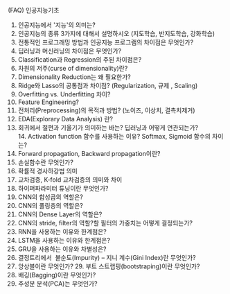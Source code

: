 (FAQ) 인공지능기초 

1. 인공지능에서 '지능'의 의미는?
2. 인공지능의 종류 3가지에 대해서 설명하시오 (지도학습, 반지도학습, 강화학습)
3. 전통적인 프로그래밍 방법과 인공지능 프로그램의 차이점은 무엇인가?
4. 딥러닝과 머신러닝의 차이점은 무엇인가?
5. Classification과 Regression의 주된 차이점은?
6. 차원의 저주(curse of dimensionality)란?
7. Dimensionality Reduction는 왜 필요한가?
8. Ridge와 Lasso의 공통점과 차이점? (Regularization, 규제 , Scaling)
9. Overfitting vs. Underfitting 차이?
10. Feature Engineering?
11. 전처리(Preprocessing)의 목적과 방법? (노이즈, 이상치, 결측치제거)
12. EDA(Explorary Data Analysis) 란?
13. 회귀에서 절편과 기울기가 의미하는 바는? 딥러닝과 어떻게 연관되는가?
14. Activation function 함수를 사용하는 이유? Softmax, Sigmoid 함수의 차이는? 
15. Forward propagation, Backward propagation이란?
16. 손실함수란 무엇인가?
17. 확률적 경사하강법 의미
18. 교차검증, K-fold 교차검증의 의미와 차이
19. 하이퍼파라미터 튜닝이란 무엇인가?
20. CNN의 합성곱의 역할은?
21. CNN의 풀링층의 역할은?
22. CNN의 Dense Layer의 역할은?
23. CNN의 stride, filter의 역할?할 필터의 가중치는 어떻게 결정되는가?
24. RNN을 사용하는 이유와 한계점은?
25. LSTM을 사용하는 이유와 한계점은?
26. GRU을 사용하는 이유와 차별성은?
27. 결정트리에서  불순도(Impurity) – 지니 계수(Gini Index)란 무엇인가?
28. 앙상블이란 무엇인가?
29. 부트 스트랩핑(bootstraping)이란 무엇인가?
30. 배깅(Bagging)이란 무엇인가?
31. 주성분 분석(PCA)는 무엇인가?
